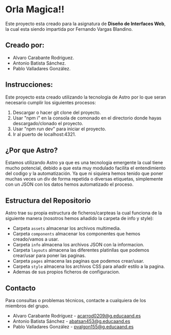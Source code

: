 # Orla Magica!!

Este proyecto esta creado para la asignatura de **Diseño de Interfaces Web**, la cual esta siendo impartida por Fernando Vargas Blandino.

## Creado por:

-   Alvaro Carabante Rodriguez.
-   Antonio Batista Sánchez.
-   Pablo Valladares González.

## Instrucciones:

Este proyecto esta creado utilizando la tecnologia de Astro por lo que seran necesario cumplir los siguientes procesos:

1.  Descargar o hacer git clone del proyecto.
2.  Usar "npm i" en la consola de comonado en el directorio donde hayas descargado/clonado el proyecto.
3.  Usar "npm run dev" para iniciar el proyecto.
4.  Ir al puerto de localhost:4321.

## ¿Por que Astro?

Estamos utilizando Astro ya que es una tecnologia emergente la cual tiene mucho potencial, debido a que esta muy modulado facilita el entendimiento del codigo y la automatización. Ya que ni siquiera hemos tenido que poner muchas veces un div de forma repetida o diversas etiquetas, simplemente con un JSON con los datos hemos automatizado el proceso.

## Estructura del Repositorio

Astro trae su propia estructura de ficheros/carpteas la cual funciona de la siguiente manera (nosotros hemos añadido la carpeta de info y style):
-   Carpeta `assets` almacenar los archivos multimedia.
-   Carpeta `components` almacenar los componentes que hemos creado/vamos a usar.
-   Carpeta `info` almacena los archivos JSON con la informacion.
-   Carpeta `layouts` almacena las diferentes platinllas que podemos crear/usar para poner las paginas.
-   Carpeta `pages` almacena las paginas que podemos crear/usar.
-   Carpeta `style` almacena los archivos CSS para añadir estilo a la pagina.
-   Ademas de sus propios ficheros de configuracion.

## Contacto

Para consultas o problemas técnicos, contacte a cualquiera de los miembros del grupo.
-   Alvaro Carabante Rodríguez - acarrod0209@g.educaand.es
-   Antonio Batista Sánchez - abatsan453@g.educaand.es
-   Pablo Valladares González - pvalgon155@g.educaand.es
